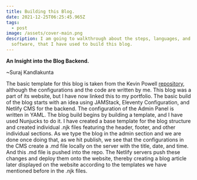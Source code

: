 ```yaml
---
title: Building this Blog.
date: 2021-12-25T06:25:45.965Z
tags:
  - post
image: /assets/cover-main.png
description: I am going to walkthrough about the steps, languages, and the
  software, that I have used to build this blog.
---
```

<!--StartFragment-->

**An Insight into the Blog Backend.**

~Suraj Kandlakunta[](https://github.com/kevin-powell/JAMStack-blog-starter)

The basic template for this blog is taken from the Kevin Powell [repository](https://github.com/kevin-powell/JAMStack-blog-starter), although the configurations and the code are written by me. This blog was a part of its website, but I have now linked this to my portfolio. The basic build of the blog starts with an idea using JAMStack, Eleventy Configuration, and Netlify CMS for the backend. The configuration of the Admin Panel is written in YAML. The blog build begins by building a template, and I have used Nunjucks to do it. I have created a base template for the blog structure and created individual .njk files featuring the header, footer, and other individual sections. As we type the blog in the admin section and we are done once doing that, as we hit publish, we see that the configurations in the CMS create a .md file locally on the server with the title, date, and time. And this .md file is pushed into the repo. The Netlify servers push these changes and deploy them onto the website, thereby creating a blog article later displayed on the website according to the templates we have mentioned before in the .njk files.

<!--EndFragment-->